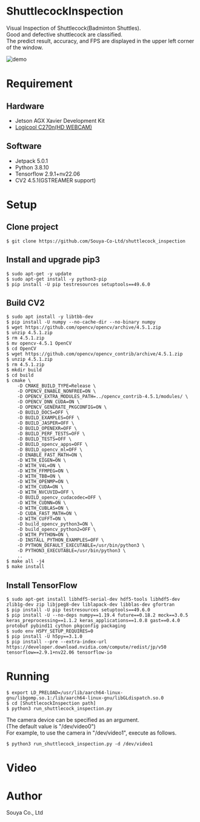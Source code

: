 
# ShuttlecockInspection
Visual Inspection of Shuttlecock(Badminton Shuttles).  
Good and defective shuttlecock are classified.  
The predict result, accuracy, and FPS are displayed in the upper left corner of the window.  

![demo](https://github.com/Souya-Co-Ltd/shuttlecock_inspection/blob/main/imgs/demo.gif)

# Requirement
## Hardware
* Jetson AGX Xavier Development Kit
* [Logicool C270n(HD WEBCAM)](https://www.logicool.co.jp/ja-jp/products/webcams/hd-webcam-c270n.960-001265.html)

## Software
* Jetpack 5.0.1
* Python 3.8.10
* Tensorflow 2.9.1+nv22.06
* CV2 4.5.1(GSTREAMER support)

# Setup
## Clone project
```console
$ git clone https://github.com/Souya-Co-Ltd/shuttlecock_inspection
```

## Install and upgrade pip3
```console
$ sudo apt-get -y update
$ sudo apt-get install -y python3-pip
$ pip install -U pip testresources setuptools==49.6.0
```

## Build CV2
```console
$ sudo apt install -y libtbb-dev
$ pip install -U numpy --no-cache-dir --no-binary numpy
$ wget https://github.com/opencv/opencv/archive/4.5.1.zip
$ unzip 4.5.1.zip
$ rm 4.5.1.zip
$ mv opencv-4.5.1 OpenCV
$ cd OpenCV
$ wget https://github.com/opencv/opencv_contrib/archive/4.5.1.zip
$ unzip 4.5.1.zip
$ rm 4.5.1.zip
$ mkdir build
$ cd build
$ cmake \
    -D CMAKE_BUILD_TYPE=Release \
    -D OPENCV_ENABLE_NONFREE=ON \
    -D OPENCV_EXTRA_MODULES_PATH=../opencv_contrib-4.5.1/modules/ \
    -D OPENCV_DNN_CUDA=ON \
    -D OPENCV_GENERATE_PKGCONFIG=ON \
    -D BUILD_DOCS=OFF \
    -D BUILD_EXAMPLES=OFF \
    -D BUILD_JASPER=OFF \
    -D BUILD_OPENEXR=OFF \
    -D BUILD_PERF_TESTS=OFF \
    -D BUILD_TESTS=OFF \
    -D BUILD_opencv_apps=OFF \
    -D BUILD_opencv_ml=OFF \
    -D ENABLE_FAST_MATH=ON \
    -D WITH_EIGEN=ON \
    -D WITH_V4L=ON \
    -D WITH_FFMPEG=ON \
    -D WITH_TBB=ON \
    -D WITH_OPENMP=ON \
    -D WITH_CUDA=ON \
    -D WITH_NVCUVID=OFF \
    -D BUILD_opencv_cudacodec=OFF \
    -D WITH_CUDNN=ON \
    -D WITH_CUBLAS=ON \
    -D CUDA_FAST_MATH=ON \
    -D WITH_CUFFT=ON \
    -D build_opencv_python3=ON \
    -D build_opencv_python2=OFF \
    -D WITH_PYTHON=ON \
    -D INSTALL_PYTHON_EXAMPLES=OFF \
    -D PYTHON_DEFAULT_EXECUTABLE=/usr/bin/python3 \
    -D PYTHON3_EXECUTABLE=/usr/bin/python3 \
    ..
$ make all -j4
$ make install
```

## Install TensorFlow
```console
$ sudo apt-get install libhdf5-serial-dev hdf5-tools libhdf5-dev zlib1g-dev zip libjpeg8-dev liblapack-dev libblas-dev gfortran
$ pip install -U pip testresources setuptools==49.6.0
$ pip install -U --no-deps numpy==1.19.4 future==0.18.2 mock==3.0.5 keras_preprocessing==1.1.2 keras_applications==1.0.8 gast==0.4.0 protobuf pybind11 cython pkgconfig packaging
$ sudo env H5PY_SETUP_REQUIRES=0
$ pip install -U h5py==3.1.0
$ pip install --pre --extra-index-url https://developer.download.nvidia.com/compute/redist/jp/v50 tensorflow==2.9.1+nv22.06 tensorflow-io
```

# Running
```console
$ export LD_PRELOAD=/usr/lib/aarch64-linux-gnu/libgomp.so.1:/lib/aarch64-linux-gnu/libGLdispatch.so.0
$ cd [ShuttlecockInspection path]
$ python3 run_shuttlecock_inspection.py
```

The camera device can be specified as an argument.  
(The default value is "/dev/video0")  
For example, to use the camera in "/dev/video1", execute as follows.  
```
$ python3 run_shuttlecock_inspection.py -d /dev/video1
```

# Video


# Author
Souya Co., Ltd

